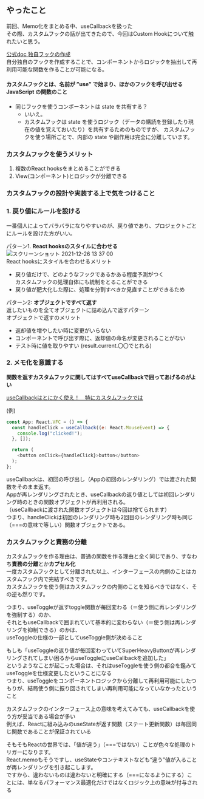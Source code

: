 ## やったこと
前回、Memo化をまとめる中、useCallbackを扱った  
その際、カスタムフックの話が出てきたので、今回はCustom Hookについて触れたいと思う。  

[公式doc 独自フックの作成](https://ja.reactjs.org/docs/hooks-custom.html)  
自分独自のフックを作成することで、コンポーネントからロジックを抽出して再利用可能な関数を作ることが可能になる。  
#### カスタムフックとは、名前が **”use”** で始まり、ほかのフックを呼び出せる JavaScript の関数のこと  

- 同じフックを使うコンポーネントは state を共有する？ 
  - いいえ。
  - カスタムフックは state を使うロジック（データの購読を登録したり現在の値を覚えておいたり）を共有するためのものですが、
    カスタムフックを使う場所ごとで、内部の state や副作用は完全に分離しています。

### カスタムフックを使うメリット
1. 複数のReact hooksをまとめることができる
2. View(コンポーネント)とロジックが分離できる

### カスタムフックの設計や実装する上で気をつけること
### 1. 戻り値にルールを設ける  
一番個人によってバラバラになりやすいのが、戻り値であり、プロジェクトごとにルールを設けた方がいい。  

パターン1. **React hooksのスタイルに合わせる**  
![スクリーンショット 2021-12-26 13 37 00](https://user-images.githubusercontent.com/78260526/147398986-843a6074-fbae-432c-8ba2-a6c312b46b54.png)  
React hooksにスタイルを合わせるメリット
- 戻り値だけで、どのようなフックであるかある程度予測がつく  
  カスタムフックの処理自体にも統制をとることができる
- 戻り値が肥大化した際に、処理を分割すべきか見直すことができるため

パターン2: **オブジェクトですべて返す**  
返したいものを全てオブジェクトに詰め込んで返すパターン  
オブジェクトで返すのメリット  

- 返却値を増やしたい時に変更がいらない
- コンポーネントで呼び出す際に、返却値の命名が変更されることがない
- テスト時に値を取りやすい (result.current.〇〇でとれる)

### 2. メモ化を意識する
**関数を返すカスタムフックに関してはすべてuseCallbackで囲ってあげるのがよい**

[useCallbackはとにかく使え！　特にカスタムフックでは](https://blog.uhy.ooo/entry/2021-02-23/usecallback-custom-hooks/)  

(例)  
```js
const App: React.VFC = () => {
  const handleClick = useCallback((e: React.MouseEvent) => {
    console.log("clicked!");
  }, []);

  return (
    <button onClick={handleClick}>button</button>
  );
};
```
useCallbackは、初回の呼び出し（Appの初回のレンダリング）では渡された関数をそのまま返す。  
Appが再レンダリングされたとき、useCallbackの返り値としては初回レンダリング時のときの関数オブジェクトが再利用される。  
（useCallbackに渡された関数オブジェクトは今回は捨てられます）  
つまり、handleClickは初回のレンダリング時も2回目のレンダリング時も同じ（===の意味で等しい）関数オブジェクトである。  

### カスタムフックと責務の分離
カスタムフックを作る理由は、普通の関数を作る理由と全く同じであり、すなわち**責務の分離**とか**カプセル化**  
一度カスタムフックとして分離された以上、インターフェースの内側のことはカスタムフック内で完結すべきです。  
カスタムフックを使う側はカスタムフックの内側のことを知るべきではなく、その逆も然りです。  

つまり、useToggleが返すtoggle関数が毎回変わる（＝使う側に再レンダリングを強制する）のか、  
それともuseCallbackで囲まれていて基本的に変わらない（＝使う側は再レンダリングを抑制できる）のかは、  
useToggleの仕様の一部としてuseToggle側が決めること

もしも「useToggleの返り値が毎回変わっていてSuperHeavyButtonが再レンダリングされてしまい困るからuseToggleにuseCallbackを追加した」  
というようなことが起こった場合は、それはuseToggleを使う側の都合を鑑みてuseToggleを仕様変更したということになる  
つまり、useToggleをコンポーネントロジックから分離して再利用可能にしたつもりが、結局使う側に振り回されてしまい再利用可能になっていなかったということ  

カスタムフックのインターフェース上の意味を考えてみても、useCallbackを使う方が妥当である場合が多い  
例えば、Reactに組み込みのuseStateが返す関数（ステート更新関数）は毎回同じ関数であることが保証されている  

そもそもReactの世界では、「値が違う」（===ではない）ことが色々な処理のトリガーになります。  
React.memoもそうですし、useStateやコンテキストなども“違う”値が入ることが再レンダリングを引き起こします。  
ですから、違わないものは違わないと明確にする（===になるようにする）ことには、単なるパフォーマンス最適化だけではなくロジック上の意味が付与される  
